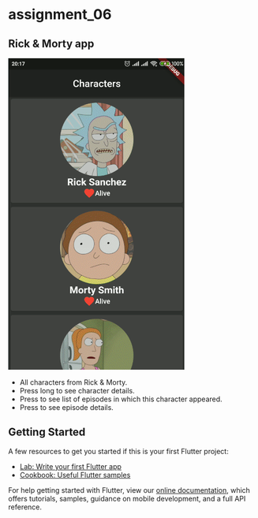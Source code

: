 # assignment_06

## Rick & Morty app

![gif](assets/gifs/app.gif)

* All characters from Rick & Morty.
* Press long to see character details.
* Press  to see list of episodes in which this character appeared.
* Press to see episode details. 

## Getting Started

A few resources to get you started if this is your first Flutter project:

- [Lab: Write your first Flutter app](https://flutter.dev/docs/get-started/codelab)
- [Cookbook: Useful Flutter samples](https://flutter.dev/docs/cookbook)

For help getting started with Flutter, view our
[online documentation](https://flutter.dev/docs), which offers tutorials,
samples, guidance on mobile development, and a full API reference.
